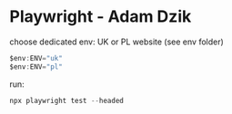 
# Playwright - Adam Dzik

choose dedicated env:
UK or PL website (see env folder)
```javascript
$env:ENV="uk"
$env:ENV="pl"
```
run:
```javascript
npx playwright test --headed
```